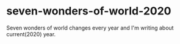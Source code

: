 # seven-wonders-of-world-2020
Seven wonders of world changes every year and I'm writing about current(2020) year.
